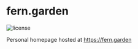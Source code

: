 # fern.garden
![license][license-badge]

Personal homepage hosted at https://fern.garden

[license-badge]: https://img.shields.io/github/license/gardenfern/fern.garden?style=flat-square
